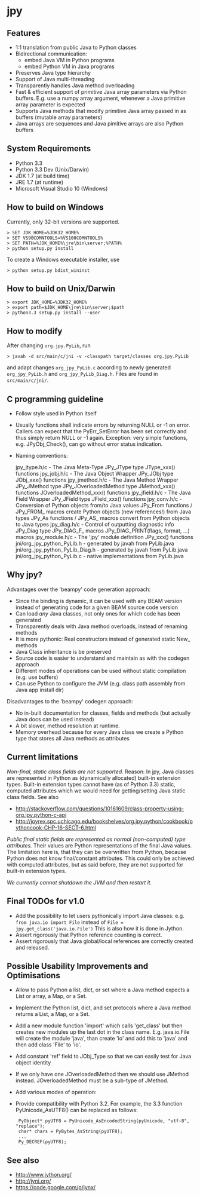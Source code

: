 jpy
===

Features
--------

* 1:1 translation from public Java to Python classes
* Bidirectional communication:
  - embed Java VM in Python programs
  - embed Python VM in Java programs
* Preserves Java type hierarchy
* Support of Java multi-threading
* Transparently handles Java method overloading
* Fast & efficient support of primitive Java array parameters via Python buffers.
  E.g. use a numpy array argument, whenever a Java primitive array parameter is expected
* Supports Java methods that modify primitive Java array passed in as buffers
  (mutable array parameters)
* Java arrays are sequences and Java pimitive arrays are also Python buffers


System Requirements
-------------------
* Python 3.3
* Python 3.3 Dev (Unix/Darwin)
* JDK 1.7 (at build time)
* JRE 1.7 (at runtime)
* Microsoft Visual Studio 10 (Windows)

How to build on Windows
-----------------------

Currently, only 32-bit versions are supported.

    > SET JDK_HOME=%JDK32_HOME%
    > SET VS90COMNTOOLS=%VS100COMNTOOLS%
    > SET PATH=%JDK_HOME%\jre\bin\server;%PATH%
    > python setup.py install

To create a Windows executable installer, use

    > python setup.py bdist_wininst

How to build on Unix/Darwin
---------------------------

    > export JDK_HOME=%JDK32_HOME%
    > export path=$JDK_HOME\jre\bin\server;$path
    > python3.3 setup.py install --user

How to modify
-------------

After changing `org.jpy.PyLib`, run

    > javah -d src/main/c/jni -v -classpath target/classes org.jpy.PyLib

and adapt changes `org_jpy_PyLib.c` according to newly generated `org_jpy_PyLib.h` and `org_jpy_PyLib_Diag.h`.
Files are found in `src/main/c/jni/`.


C programming guideline
-----------------------

* Follow style used in Python itself
* Usually functions shall indicate errors by returning NULL or -1 on error.
  Callers can expect that the PyErr_SetError has been set correctly and thus simply
  return NULL or -1 again.
  Exception: very simple functions, e.g. JPyObj_Check(), can go without error status indication.
* Naming conventions:

    jpy_jtype.h/c - The Java Meta-Type
        JPy_JType type
        JType_xxx() functions
    jpy_jobj.h/c  - The Java Object Wrapper
        JPy_JObj type
        JObj_xxx() functions
    jpy_jmethod.h/c - The Java Method Wrapper
        JPy_JMethod type
        JPy_JOverloadedMethod type
        JMethod_xxx() functions
        JOverloadedMethod_xxx() functions
    jpy_jfield.h/c - The Java Field Wrapper
        JPy_JField type
        JField_xxx() functions
    jpy_conv.h/c - Conversion of Python objects from/to Java values
        JPy_From<JType> functions / JPy_FROM_<JTYPE> macros create Python objects (new references!) from Java types
        JPy_As<JType> functions / JPy_AS_<JTYPE> macros convert from Python objects to Java types
    jpy_diag.h/c - Control of outputting diagnostic info
        JPy_Diag type
        JPy_DIAG_F_<name> macros
        JPy_DIAG_PRINT(flags, format, ...) macros
    jpy_module.h/c - The 'jpy' module definition
        JPy_xxx() functions
    jni/org_jpy_python_PyLib.h - generated by javah from PyLib.java
    jni/org_jpy_python_PyLib_Diag.h - generated by javah from PyLib.java
    jni/org_jpy_python_PyLib.c - native implementations from PyLib.java




Why jpy?
--------
Advantages over the 'beampy' code generation approach:
* Since the binding is dynamic, it can be used with any BEAM version instead of generating code
  for a given BEAM source code version
* Can load *any* Java classes, not only ones for which code has been generated
* Transparently deals with Java method overloads, instead of renaming methods
* It is more pythonic: Real constructors instead of generated static New_<Type> methods
* Java Class inheritance is be preserved
* Source code is easier to understand and maintain as with the codegen approach
* Different modes of operations can be used without static compilation (e.g. use buffers)
* Can use Python to configure the JVM (e.g. class path assembly from Java app install dir)

Disadvantages to the 'beampy' codegen approach:
* No in-built documentation for classes, fields and methods (but actually Java docs can be used instead)
* A bit slower, method resolution at runtime.
* Memory overhead because for every Java class we create a Python type that stores all Java methods as attributes


Current limitations
-------------------
*Non-final, static class fields are not supported.*
Reason: In jpy, Java classes are represented in Python as (dynamically allocated) built-in 
extension types. Built-in extension types cannot have (as of Python 3.3) static, computed 
attributes which we would need for getting/setting Java static class fields. 
See also
* http://stackoverflow.com/questions/10161609/class-property-using-org.jpy.python-c-api
* http://joyrex.spc.uchicago.edu/bookshelves/org.jpy.python/cookbook/pythoncook-CHP-16-SECT-6.html

*Public final static fields are represented as normal (non-computed) type attributes.*
Their values are Python representations of the final Java values. The limitation here is, that they
can be overwritten from Python, because Python does not know final/constant attributes. This could
only be achieved with computed attributes, but as said before, they are not supported for 
built-in extension types.

*We currently cannot shutdown the JVM and then restart it.*



Final TODOs for v1.0
--------------------
* Add the possibility to let users pythonically import Java classes: e.g.
     `from java.io import File`
  instead of
     `File = jpy.get_class('java.io.File')`
  This is also how it is done in Jython.
* Assert rigorously that Python reference counting is correct.
* Assert rigorously that Java global/local references are correctly created and released.



Possible Usability Improvements and Optimisations
-------------------------------------------------
* Allow to pass Python a list, dict, or set where a Java method expects a List or array, a Map, or a Set.
* Implement the Python list, dict, and set protocols where a Java method returns a List, a Map, or a Set.
* Add a new module function 'import' which calls 'get_class' but then creates new modules up the last dot in the class name.
  E.g. java.io.File will create the module 'java', than create 'io' and add this to 'java' and then add class 'File' to 'io'.
* Add constant 'ref' field to JObj_Type so that we can easily test for Java object identity
* If we only have one JOverloadedMethod then we should use JMethod instead. JOverloadedMethod must be a sub-type of JMethod.
* Add various modes of operation:
* Provide compatibility with Python 3.2.
  For example, the 3.3 function PyUnicode_AsUTF8() can be replaced as follows:

       PyObject* pyUTF8 = PyUnicode_AsEncodedString(pyUnicode, "utf-8", "replace");
       char* chars = PyBytes_AsString(pyUTF8);
       ...
       Py_DECREF(pyUTF8);


See also
--------

* http://www.jython.org/
* http://jyni.org/
* https://code.google.com/p/jynx/